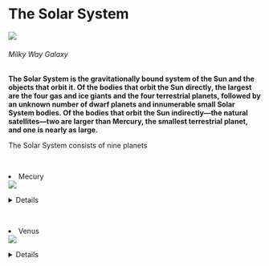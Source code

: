 <Html>
<Body>
<h1> The Solar System</h1>
<Img src="https://cdn.mos.cms.futurecdn.net/YMtayWGwpiau57vwqDrDad.jpg">
<h6> Milky Way Galaxy</h6>

<Strong>The Solar System is the gravitationally bound system of the Sun and the objects that orbit it. Of the bodies that orbit the Sun directly, the largest are the four gas and ice giants and the four terrestrial planets, followed by an unknown number of dwarf planets and innumerable small Solar System bodies. Of the bodies that orbit the Sun indirectly—the natural satellites—two are larger than Mercury, the smallest terrestrial planet, and one is nearly as large.</strong>
<P> The Solar System consists of <bold>nine</bold> planets 

<br> <li> Mecury</li> 
<img src="https://solarsystem.nasa.gov/system/stellar_items/image_files/2_feature_1600x900_mercury.jpg">
<details>Mercury is the smallest planet in the Solar System and the closest to the Sun. Its orbit around the Sun takes 87.97 Earth days, the shortest of all the Sun's planets. It is named after the Roman god Mercurius (Mercury), god of commerce, messenger of the gods, and mediator between gods and mortals, corresponding to the Greek god Hermes (Ἑρμῆς). Like Venus, Mercury orbits the Sun within Earth's orbit as an inferior planet, and its apparent distance from the Sun as viewed from Earth never exceeds 28°. This proximity to the Sun means the planet can only be seen near the western horizon after sunset or the eastern horizon before sunrise, usually in twilight. At this time, it may appear as a bright star-like object, but is more difficult to observe than Venus. From Earth, the planet telescopically displays the complete range of phases, similar to Venus and the Moon, which recurs over its synodic period of approximately 116 days.</details>

<br> <li> Venus</li> 
<img src="https://media.istockphoto.com/photos/venus-picture-id171149710?k=20&m=171149710&s=612x612&w=0&h=1dxycwrPXCHuj9WbzD-i76LAz-BGxLWcWyQGnlc3uuc=">
<details>Venus is the second planet from the Sun. It is named after the Roman goddess of love and beauty. As the brightest natural object in Earth's night sky after the Moon, Venus can cast shadows and can be visible to the naked eye in broad daylight.[18][19] Venus's orbit is smaller than that of Earth, but its maximal elongation is 47°; thus, it can be seen not only near the Sun in the morning or evening, but also a couple of hours before or after sunrise or sunset, depending on the observer's latitude and on the positions of Venus and the Sun. Most of the time, it can be seen either in the morning or in the evening. At some times, it may even be seen a while in a completely dark sky. Venus orbits the Sun every 224.7 Earth days.[20] It has a synodic day length of 117 Earth days and a sidereal rotation period of 243 Earth days. Consequently, it takes longer to rotate about its axis than any other planet in the Solar System, and does so in the opposite direction to all but Uranus. This means that the Sun rises from its western horizon and sets in its east.[21] Venus does not have any moons, a distinction it shares only with Mercury among the planets in the Solar System.[22]<details/>

<br> <li> Earth</li> 
<img src="https://cdn.mos.cms.futurecdn.net/n3jFt7cqbddTJa3fKhPzja-1200-80.jpg">
<details>Earth, third planet from the Sun and the fifth largest planet in the solar system in terms of size and mass. Its single most outstanding feature is that its near-surface environments are the only places in the universe known to harbour life. It is designated by the symbol ♁. Earth’s name in English, the international language of astronomy, derives from Old English and Germanic words for ground and earth, and it is the only name for a planet of the solar system that does not come from Greco-Roman mythology.</details>

<br> <li> Mars</li> 
<img src="https://upload.wikimedia.org/wikipedia/commons/0/02/OSIRIS_Mars_true_color.jpg">
<details>Mars is the fourth planet from the Sun and the second-smallest planet in the Solar System, being larger than only Mercury. In English, Mars carries the name of the Roman god of war and is often called the "Red Planet".[17][18] The latter refers to the effect of the iron oxide prevalent on Mars's surface, which gives it a striking reddish appearance in the sky.[19] Mars is a terrestrial planet with a thin atmosphere, with surface features such as impact craters, valleys, dunes, and polar ice caps</details>

<br> <li> Jupiter</li> 
<img src="https://cdn.britannica.com/66/155966-131-17B5B518/Jupiter.jpg">
<details>Jupiter is the fifth planet from the Sun and the largest in the Solar System. It is a gas giant with a mass more than two and a half times that of all the other planets in the Solar System combined, but slightly less than one-thousandth the mass of the Sun. Jupiter is the third brightest natural object in the Earth's night sky after the Moon and Venus. People have been observing it since prehistoric times; it was named after the Roman god Jupiter, the king of the gods.</details>

<br> <li> Saturn</li> 
<img src="https://www.worldatlas.com/r/w1200/upload/fb/fb/a7/shutterstock-517659922.jpg">
<details>Saturn is the sixth planet from the Sun and the second-largest in the Solar System, after Jupiter. It is a gas giant with an average radius of about nine and a half times that of Earth. It only has one-eighth the average density of Earth; however, with its larger volume, Saturn is over 95 times more massive.</details>

<br> <li> Uranus</li> 
<Img src="https://ychef.files.bbci.co.uk/976x549/p0257vk5.jpg">
<details>Uranus is the seventh planet from the Sun. Its name is a reference to the Greek god of the sky, Uranus, who, according to Greek mythology, was the great-grandfather of Ares (Mars), grandfather of Zeus (Jupiter) and father of Cronus (Saturn). It has the third-largest planetary radius and fourth-largest planetary mass in the Solar System. Uranus is similar in composition to Neptune, and both have bulk chemical compositions which differ from that of the larger gas giants Jupiter and Saturn. For this reason, scientists often classify Uranus and Neptune as "ice giants" to distinguish them from the other giant planets</details>

<br> <li> Neptune</li> 
<img src="https://media.wired.com/photos/5d04045bde1abfe4e801d054/125:94/w_1595,h_1200,c_limit/Science-Neptune-FA-PIA01492_orig.jpg">
<details>Neptune is the eighth and farthest-known Solar planet from the Sun. In the Solar System, it is the fourth-largest planet by diameter, the third-most-massive planet, and the densest giant planet. It is 17 times the mass of Earth, and slightly more massive than its near-twin Uranus. Neptune is denser and physically smaller than Uranus because its greater mass causes more gravitational compression of its atmosphere. It is referred to as one of the solar system's two ice giant planets (the other one being its near-twin Uranus).</details>

<br> <li> Pluto <em>(the dwarf planet)</em> </li>
<img src="https://www.nasa.gov/sites/default/files/thumbnails/image/tn-p_lorri_fullframe_color.jpg">
<details>Pluto (minor-planet designation: 134340 Pluto) is a dwarf planet in the Kuiper belt, a ring of bodies beyond the orbit of Neptune. It was the first object to be discovered in the Kuiper belt, and remains the largest known body in that area. After Pluto was discovered in 1930, it was declared to be the ninth planet from the Sun. Beginning in the 1990s, its status as a planet was questioned following the discovery of several objects of similar size in the Kuiper belt and the scattered disc, including the dwarf planet Eris. This led the International Astronomical Union (IAU) in 2006 to formally define the term planet—excluding Pluto and reclassifying it as a dwarf planet.</details>

</p>

</Body>

<footer><em>info from Wikipedia</em> </footer>
</Html>
